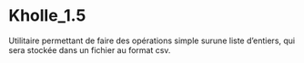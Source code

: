 # Kholle_1.5

Utilitaire permettant de faire des opérations simple surune liste d’entiers, qui sera stockée dans un fichier au format csv.
